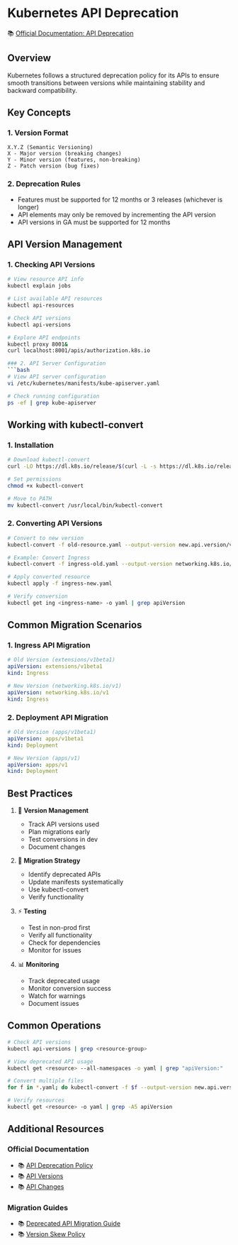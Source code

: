 # Kubernetes API Deprecation

📚 [Official Documentation: API Deprecation](https://kubernetes.io/docs/reference/using-api/deprecation-policy/)

## Overview

Kubernetes follows a structured deprecation policy for its APIs to ensure smooth transitions between versions while maintaining stability and backward compatibility.

## Key Concepts

### 1. Version Format

```plaintext
X.Y.Z (Semantic Versioning)
X - Major version (breaking changes)
Y - Minor version (features, non-breaking)
Z - Patch version (bug fixes)
```

### 2. Deprecation Rules

- Features must be supported for 12 months or 3 releases (whichever is longer)
- API elements may only be removed by incrementing the API version
- API versions in GA must be supported for 12 months

## API Version Management

### 1. Checking API Versions

````bash
# View resource API info
kubectl explain jobs

# List available API resources
kubectl api-resources

# Check API versions
kubectl api-versions

# Explore API endpoints
kubectl proxy 8001&
curl localhost:8001/apis/authorization.k8s.io

### 2. API Server Configuration
```bash
# View API server configuration
vi /etc/kubernetes/manifests/kube-apiserver.yaml

# Check running configuration
ps -ef | grep kube-apiserver
````

## Working with kubectl-convert

### 1. Installation

```bash
# Download kubectl-convert
curl -LO https://dl.k8s.io/release/$(curl -L -s https://dl.k8s.io/release/stable.txt)/bin/linux/amd64/kubectl-convert

# Set permissions
chmod +x kubectl-convert

# Move to PATH
mv kubectl-convert /usr/local/bin/kubectl-convert
```

### 2. Converting API Versions

```bash
# Convert to new version
kubectl-convert -f old-resource.yaml --output-version new.api.version/v1

# Example: Convert Ingress
kubectl-convert -f ingress-old.yaml --output-version networking.k8s.io/v1 > ingress-new.yaml

# Apply converted resource
kubectl apply -f ingress-new.yaml

# Verify conversion
kubectl get ing <ingress-name> -o yaml | grep apiVersion
```

## Common Migration Scenarios

### 1. Ingress API Migration

```yaml
# Old Version (extensions/v1beta1)
apiVersion: extensions/v1beta1
kind: Ingress

# New Version (networking.k8s.io/v1)
apiVersion: networking.k8s.io/v1
kind: Ingress
```

### 2. Deployment API Migration

```yaml
# Old Version (apps/v1beta1)
apiVersion: apps/v1beta1
kind: Deployment

# New Version (apps/v1)
apiVersion: apps/v1
kind: Deployment
```

## Best Practices

1. 🔄 **Version Management**

   - Track API versions used
   - Plan migrations early
   - Test conversions in dev
   - Document changes

2. 🎯 **Migration Strategy**

   - Identify deprecated APIs
   - Update manifests systematically
   - Use kubectl-convert
   - Verify functionality

3. ⚡ **Testing**

   - Test in non-prod first
   - Verify all functionality
   - Check for dependencies
   - Monitor for issues

4. 📊 **Monitoring**
   - Track deprecated usage
   - Monitor conversion success
   - Watch for warnings
   - Document issues

## Common Operations

```bash
# Check API versions
kubectl api-versions | grep <resource-group>

# View deprecated API usage
kubectl get <resource> --all-namespaces -o yaml | grep "apiVersion:"

# Convert multiple files
for f in *.yaml; do kubectl-convert -f $f --output-version new.api.version/v1 > converted/$f; done

# Verify resources
kubectl get <resource> -o yaml | grep -A5 apiVersion
```

## Additional Resources

### Official Documentation

- 📚 [API Deprecation Policy](https://kubernetes.io/docs/reference/using-api/deprecation-policy/)
- 📚 [API Versions](https://kubernetes.io/docs/reference/using-api/)
- 📚 [API Changes](https://kubernetes.io/docs/reference/using-api/api-changes/)

### Migration Guides

- 📚 [Deprecated API Migration Guide](https://kubernetes.io/docs/reference/using-api/deprecation-guide/)
- 📚 [Version Skew Policy](https://kubernetes.io/releases/version-skew-policy/)
